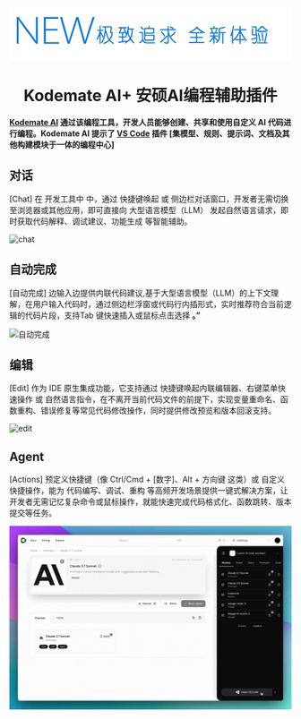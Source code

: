 <div align="center">

![Continue logo](media/readme.png)

</div>

<h1 align="center">Kodemate AI+ 安硕AI编程辅助插件</h1>

<div align="left">

**[Kodemate AI](https://home.amarsoft.com) 通过该编程工具，开发人员能够创建、共享和使用自定义 AI 代码进行编程。Kodemate AI  提示了 [VS Code](https://marketplace.visualstudio.com/) 插件  [集模型、规则、提示词、文档及其他构建模块于一体的编程中心]**

</div>

<div align="left">

<p></p>

## 对话

[Chat]   在 开发工具中 中，通过 快捷键唤起 或 侧边栏对话窗口，开发者无需切换至浏览器或其他应用，即可直接向 大型语言模型（LLM） 发起自然语言请求，即时获取代码解释、调试建议、功能生成 等智能辅助。


![chat](docs/static/img/chat.gif)

## 自动完成

[自动完成] 边输入边提供内联代码建议,基于大型语言模型（LLM）的上下文理解，在用户输入代码时，通过侧边栏浮窗或代码行内插形式，实时推荐符合当前逻辑的代码片段，支持Tab 键快速插入或鼠标点击选择 **。”**

![自动完成](docs/static/img/autocomplete.gif)

## 编辑

[Edit] 作为 IDE 原生集成功能，它支持通过 快捷键唤起内联编辑器、右键菜单快速操作 或 自然语言指令，在不离开当前代码文件的前提下，实现变量重命名、函数重构、错误修复等常见代码修改操作，同时提供修改预览和版本回滚支持。


![edit](docs/static/img/edit.gif)

## Agent

[Actions]  预定义快捷键（像 Ctrl/Cmd + [数字]、Alt + 方向键 这类）或 自定义快捷操作，能为 代码编写、调试、重构 等高频开发场景提供一键式解决方案，让开发者无需记忆复杂命令或鼠标操作，就能快速完成代码格式化、函数跳转、版本提交等任务。

![agent](docs/static/img/agent.gif)

</div>
 
